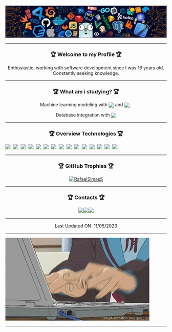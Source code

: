 <!-- Side -->
<a href="https://github.com/RafaelSimasS">![Side](https://github.com/RafaelSimasS/RafaelSimasS/blob/main/.GitHub/Side.png?raw=true)</a>

<hr>

<!-- Resume -->
<h3 align="center">🏆&nbsp;Welcome to my Profile&nbsp;🏆</h3>

<p align="center">Enthusiastic, working with software development since I was 16 years old.<br>Constantly seeking knowledge.</p>

<hr>

<!-- Studying About -->
<h3 align="center">🏆&nbsp;What am i studying?&nbsp;🏆</h3>

<p align="center">Machine learning modeling with <img src="https://img.shields.io/badge/Tensorflow-05112A?style=flat&logo=TENSORFLOW" align="center" /> and <img src="https://img.shields.io/badge/Pytorch-05112A?style=flat&logo=PYTORCH" align="center" />.&nbsp;
</p>

<p align="center">Database integration with <img src="https://img.shields.io/badge/MongoDB-05112A?style=flat&logo=MONGODB" align="center" /></p>

<hr>

<!-- Overview Technologies -->
<h3 align="center">🏆&nbsp;Overview Technologies&nbsp;🏆</h3>

<img src="https://img.shields.io/badge/HTML-05112A?style=flat&logo=HTML5" />&nbsp;
<img src="https://img.shields.io/badge/CSS-05112A?style=flat&logo=CSS3" />&nbsp;
<img src="https://img.shields.io/badge/JavaScript-05112A?style=flat&logo=JAVASCRIPT" />&nbsp;
<img src="https://img.shields.io/badge/TypeScript-05112A?style=flat&logo=TYPESCRIPT" />&nbsp;
<img src="https://img.shields.io/badge/Node.js-05112A?style=flat&logo=NODE.JS" />&nbsp;
<img src="https://img.shields.io/badge/React.js-05112A?style=flat&logo=REACT" />&nbsp;
<img src="https://img.shields.io/badge/React%20Native-05112A?style=flat&logo=REACT" />&nbsp;
<img src="https://img.shields.io/badge/EXPO-05112A?style=flat&logo=EXPO" />&nbsp;
<img src="https://img.shields.io/badge/Firebase-05112A?style=flat&logo=FIREBASE" />&nbsp;
<img src="https://img.shields.io/badge/MongoDB-05112A?style=flat&logo=MONGODB" />&nbsp;
<img src="https://img.shields.io/badge/Docker-05112A?style=flat&logo=DOCKER" />&nbsp;
<img src="https://img.shields.io/badge/Google_Cloud_Platform-05112A.svg?style=flat&logo=GOOGLE-CLOUD" />&nbsp;
<img src="https://img.shields.io/badge/Git-05112A?style=flat&logo=GIT" />&nbsp;
<img src="https://img.shields.io/badge/Bash-05112A.svg?style=flat&logo=gnu-BASH" />&nbsp;
<img src="https://img.shields.io/badge/Linux-05112A.svg?style=flat&logo=LINUX" />&nbsp;

<hr>

<!-- GitHub Trophies -->
<h3 align="center">🏆&nbsp;GitHub Trophies&nbsp;🏆</h3>

<p align="center"><a href="https://github.com/RafaelSimasS"><img height="150em" src="https://github-profile-trophy.vercel.app/?username=RafaelSimasS&margin-w=8&margin-h=8&theme=dracula" alt="RafaelSimasS"/></a></p>

<hr>

<!-- Contacts -->
<h3 align="center">🏆&nbsp;Contacts&nbsp;🏆</h3>

<p align="center"><a href="https://www.linkedin.com/in/rafaeldessimas/" target="_blank" rel="noopener noreferrer">
<img src="https://img.icons8.com/external-justicon-flat-justicon/64/000000/external-linkedin-social-media-justicon-flat-justicon.png" width="40" /></a><a href="https://t.me/RafaelSimasS" target="_blank" rel="noopener noreferrer"><img src="https://img.icons8.com/fluency/48/000000/telegram-app.png" width="40" /></a><a href="https://api.whatsapp.com/send/?phone=5598999012274&app_absent=0" target="_blank" rel="noopener noreferrer"><img src="https://img.icons8.com/external-justicon-flat-justicon/64/000000/external-whatsapp-social-media-justicon-flat-justicon.png" width="40" /></a>
</p>

<hr>

<!-- Las Updated -->
<p align="center">Last Updated ON: 11/05/2023</p>

<hr>

<a href="https://github.com/RafaelSimasS/">

<!-- Side -->
![Side](https://github.com/RafaelSimasS/RafaelSimasS/blob/main/.GitHub/SideComp.gif?raw=true)

</a>

<hr>
